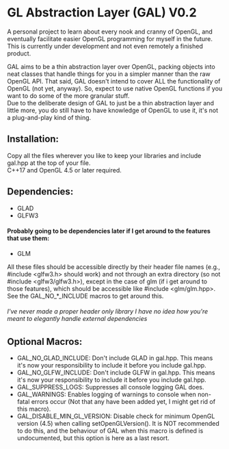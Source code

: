 # GL Abstraction Layer (GAL) V0.2

A personal project to learn about every nook and cranny of OpenGL, and eventually facilitate easier OpenGL programming for myself in the future.
This is currently under development and not even remotely a finished product.

GAL aims to be a thin abstraction layer over OpenGL, packing objects into neat classes that handle things for you in a simpler manner than the raw OpenGL API.
That said, GAL doesn't intend to cover ALL the functionality of OpenGL (not yet, anyway). So, expect to use native OpenGL functions if you want to do some of the more granular stuff. \
Due to the deliberate design of GAL to just be a thin abstraction layer and little more, you do still have to have knowledge of OpenGL to use it, it's not a plug-and-play kind of thing.

## Installation:
Copy all the files wherever you like to keep your libraries and include gal.hpp at the top of your file. \
C++17 and OpenGL 4.5 or later required.
## Dependencies:
- GLAD
- GLFW3
#### Probably going to be dependencies later if I get around to the features that use them:
- GLM

All these files should be accessible directly by their header file names (e.g., #include <glfw3.h> should work) and not through an extra directory (so not #include <glfw3/glfw3.h>), except in the case of glm (if i get around to those features), which should be accessible like #include <glm/glm.hpp>. See the GAL_NO_*_INCLUDE macros to get around this.

###### I've never made a proper header only library I have no idea how you're meant to elegantly handle external dependencies

## Optional Macros:
- GAL_NO_GLAD_INCLUDE: Don't include GLAD in gal.hpp. This means it's now your responsibility to include it before you include gal.hpp.
- GAL_NO_GLFW_INCLUDE: Don't include GLFW in gal.hpp. This means it's now your responsibility to include it before you include gal.hpp.
- GAL_SUPPRESS_LOGS: Suppresses all console logging GAL does.
- GAL_WARNINGS: Enables logging of warnings to console when non-fatal errors occur (Not that any have been added yet, I might get rid of this macro).
- GAL_DISABLE_MIN_GL_VERSION: Disable check for minimum OpenGL version (4.5) when calling setOpenGLVersion(). It is NOT recommended to do this, and the behaviour of GAL when this macro is defined is undocumented, but this option is here as a last resort.
